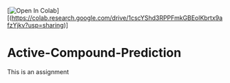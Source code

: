 [![Open In Colab](https://colab.research.google.com/assets/colab-badge.svg)][(https://colab.research.google.com/drive/1cscYShd3RPPFmkGBEolKbrtx9afzYjkv?usp=sharing)]
# Active-Compound-Prediction
This is an assignment
